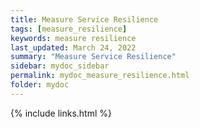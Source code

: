 ```yaml
---
title: Measure Service Resilience
tags: [measure_resilience]
keywords: measure resilience
last_updated: March 24, 2022
summary: "Measure Service Resilience"
sidebar: mydoc_sidebar
permalink: mydoc_measure_resilience.html
folder: mydoc
---
```


{% include links.html %}
